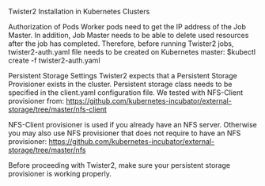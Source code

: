 Twister2 Installation in Kubernetes Clusters

Authorization of Pods
Worker pods need to get the IP address of the Job Master. 
In addition, Job Master needs to be able to delete used resources after 
the job has completed. Therefore, before running Twister2 jobs, 
twister2-auth.yaml file needs to be created on Kubernetes master:
$kubectl create -f twister2-auth.yaml

Persistent Storage Settings
Twister2 expects that a Persistent Storage Provisioner exists in the cluster. 
Persistent storage class needs to be specified in the client.yaml configuration file. 
We tested with NFS-Client provisioner from: 
https://github.com/kubernetes-incubator/external-storage/tree/master/nfs-client

NFS-Client provisioner is used if you already have an NFS server. 
Otherwise you may also use NFS provisioner 
that does not require to have an NFS provisioner: 
https://github.com/kubernetes-incubator/external-storage/tree/master/nfs

Before proceeding with Twister2, make sure your persistent storage provisioner 
is working properly. 
